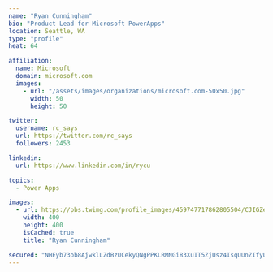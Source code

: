 ```yaml
---
name: "Ryan Cunningham"
bio: "Product Lead for Microsoft PowerApps"
location: Seattle, WA
type: "profile"
heat: 64

affiliation:
  name: Microsoft
  domain: microsoft.com
  images:
    - url: "/assets/images/organizations/microsoft.com-50x50.jpg"
      width: 50
      height: 50

twitter:
  username: rc_says
  url: https://twitter.com/rc_says
  followers: 2453

linkedin:
  url: https://www.linkedin.com/in/rycu

topics:
  - Power Apps

images:
  - url: https://pbs.twimg.com/profile_images/459747717862805504/CJIGZejd_400x400.png
    width: 400
    height: 400
    isCached: true
    title: "Ryan Cunningham"

secured: "NHEyb73ob8AjwklLZdBzUCekyQNgPPKLRMNGi83XuIT5ZjUsz4IsqUUnZIfyUI5JvTUT6UDjcgSrNM/g/YUrBSKF4EzfkMefwRDTlChusGEWy+KhfJCqeA77YC+3dvmk1L+yNWKvLIJjqX+SX8m/549Mxdj3zPOVKNj2YtCWS/ttBk6fJTHrfkDkeC2SgUVL+aQp3UtzFFa97eRddXAa1ZxP8qJU2AcM4SWpBttaKilwLjW2JhrHTnVcVi6rwiwhTaJcl47hRn/EuozeUdmymm7AAWHhsSSYrfbAep3cMoaF+FCsDg3YcIq3+hgCyoOdYqxhr+tlyIa/TukMrsAVnA6BKVNchFzVDLE3PHjoyisWGMipvOQNsmiDV0fJyzU1lUHI78LWoLhwJ5UrIe4IciDNwjY0YeqTqJyodAF1a3Q=;pVQr7GlCl9wKdKipgEYSlg=="
---
```


